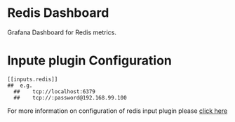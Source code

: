 # Redis Dashboard
Grafana Dashboard for Redis metrics.

# Inpute plugin Configuration
```
[[inputs.redis]]
##  e.g.
  ##    tcp://localhost:6379
  ##    tcp://:password@192.168.99.100
```
For more information on configuration of redis input plugin please [click here](https://github.com/influxdata/telegraf/tree/master/plugins/inputs/redis)
